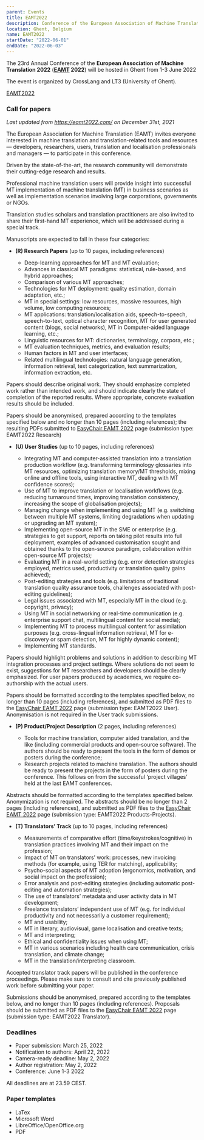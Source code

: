 ```yaml
---
parent: Events
title: EAMT2022
description: Conference of the European Association of Machine Translation
location: Ghent, Belgium
name: EAMT2022
startDate: "2022-06-01"
endDate: "2022-06-03"
---
```


The 23rd Annual Conference of the **European Association of Machine Translation 2022** (**[EAMT](/associations/eamt.md) 2022**) will be hosted in Ghent from 1-3 June 2022

The event is organized by CrossLang and LT3 (University of Ghent).

[EAMT2022](https://eamt2022.com/)


### Call for papers

*Last updated from https://eamt2022.com/ on December 31st, 2021*

The European Association for Machine Translation (EAMT) invites everyone interested in machine translation and translation-related tools and resources ― developers, researchers, users, translation and localisation professionals and managers ― to participate in this conference.

Driven by the state-of-the-art, the research community will demonstrate their cutting-edge research and results.

Professional machine translation users will provide insight into successful MT implementation of machine translation (MT) in business scenarios as well as implementation scenarios involving large corporations, governments or NGOs.

Translation studies scholars and translation practitioners are also invited to share their first-hand MT experience, which will be addressed during a special track.

Manuscripts are expected to fall in these four categories:

- **(R) Research Papers** (up to 10 pages, including references)

    - Deep-learning approaches for MT and MT evaluation;
    - Advances in classical MT paradigms: statistical, rule-based, and hybrid approaches;
    - Comparison of various MT approaches;
    - Technologies for MT deployment: quality estimation, domain adaptation, etc.;
    - MT in special settings: low resources, massive resources, high volume, low computing resources;
    - MT applications: translation/localisation aids, speech-to-speech, speech-to-text, optical character recognition, MT for user generated content (blogs, social networks), MT in Computer-aided language learning, etc.;
    - Linguistic resources for MT: dictionaries, terminology, corpora, etc.;
    - MT evaluation techniques, metrics, and evaluation results;
    - Human factors in MT and user interfaces;
    - Related multilingual technologies: natural language generation, information retrieval, text categorization, text summarization, information extraction, etc.

Papers should describe original work. They should emphasize completed work rather than intended work, and should indicate clearly the state of completion of the reported results. Where appropriate, concrete evaluation results should be included.

Papers should be anonymised, prepared according to the templates specified below and no longer than 10 pages (including references); the resulting PDFs submitted to [EasyChair EAMT 2022](https://easychair.org/account/signin?l=fy2cUipEkkWabcBD82YuJU#) page (submission type: EAMT2022 Research)


- **(U) User Studies** (up to 10 pages, including references)

    - Integrating MT and computer-assisted translation into a translation production workflow (e.g. transforming terminology glossaries into MT resources, optimizing translation memory/MT thresholds, mixing online and offline tools, using interactive MT, dealing with MT confidence scores);
    - Use of MT to improve translation or localisation workflows (e.g. reducing turnaround times, improving translation consistency, increasing the scope of globalisation projects);
    - Managing change when implementing and using MT (e.g. switching between multiple MT systems, limiting degradations when updating or upgrading an MT system);
    - Implementing open-source MT in the SME or enterprise (e.g. strategies to get support, reports on taking pilot results into full deployment, examples of advanced customisation sought and obtained thanks to the open-source paradigm, collaboration within open-source MT projects);
    - Evaluating MT in a real-world setting (e.g. error detection strategies employed, metrics used, productivity or translation quality gains achieved);
    - Post-editing strategies and tools (e.g. limitations of traditional translation quality assurance tools, challenges associated with post-editing guidelines);
    - Legal issues associated with MT, especially MT in the cloud (e.g. copyright, privacy);
    - Using MT in social networking or real-time communication (e.g. enterprise support chat, multilingual content for social media);
    - Implementing MT to process multilingual content for assimilation purposes (e.g. cross-lingual information retrieval, MT for e-discovery or spam detection, MT for highly dynamic content);
    - Implementing MT standards.

Papers should highlight problems and solutions in addition to describing MT integration processes and project settings. Where solutions do not seem to exist, suggestions for MT researchers and developers should be clearly emphasized. For user papers produced by academics, we require co-authorship with the actual users.

Papers should be formatted according to the templates specified below, no longer than 10 pages (including references), and submitted as PDF files to the [EasyChair EAMT 2022](https://easychair.org/account/signin?l=fy2cUipEkkWabcBD82YuJU#) page (submission type: EAMT2022 User). Anonymisation is not required in the User track submissions.


- **(P) Product/Project Description** (2 pages, including references)

    - Tools for machine translation, computer aided translation, and the like (including commercial products and open-source software). The authors should be ready to present the tools in the form of demos or posters during the conference;
    - Research projects related to machine translation. The authors should be ready to present the projects in the form of posters during the conference. This follows on from the successful ‘project villages’ held at the last EAMT conferences.

Abstracts should be formatted according to the templates specified below. Anonymization is not required. The abstracts should be no longer than 2 pages (including references), and submitted as PDF files to the [EasyChair EAMT 2022](https://easychair.org/account/signin?l=fy2cUipEkkWabcBD82YuJU#) page (submission type: EAMT2022 Products-Projects).


- **(T) Translators’ Track** (up to 10 pages, including references)

    - Measurements of comparative effort (time/keystrokes/cognitive) in translation practices involving MT and their impact on the profession;
    - Impact of MT on translators’ work: processes, new invoicing methods (for example, using TER for matching), applicability;
    - Psycho-social aspects of MT adoption (ergonomics, motivation, and social impact on the profession);
    - Error analysis and post-editing strategies (including automatic post-editing and automation strategies);
    - The use of translators’ metadata and user activity data in MT development;
    - Freelance translators’ independent use of MT (e.g. for individual productivity and not necessarily a customer requirement);
    - MT and usability;
    - MT in literary, audiovisual, game localisation and creative texts;
    - MT and interpreting;
    - Ethical and confidentiality issues when using MT;
    - MT in various scenarios including health care communication, crisis translation, and climate change;
    - MT in the translation/interpreting classroom.

Accepted translator track papers will be published in the conference proceedings. Please make sure to consult and cite previously published work before submitting your paper.

Submissions should be anonymised, prepared according to the templates below, and no longer than 10 pages (including references). Proposals should be submitted as PDF files to the [EasyChair EAMT 2022](https://easychair.org/account/signin?l=fy2cUipEkkWabcBD82YuJU#) page (submission type: EAMT2022 Translator).


### Deadlines

- Paper submission: March 25, 2022
- Notification to authors: April 22, 2022
- Camera-ready deadline: May 2, 2022
- Author registration: May 2, 2022
- Conference: June 1-3 2022

All deadlines are at 23.59 CEST.


### Paper templates

- LaTex
- Microsoft Word
- LibreOffice/OpenOffice.org
- PDF
